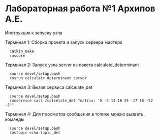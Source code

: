 # Лабораторная работа №1 Архипов А.Е.
Инструкция к запуску узла

Терминал 1: Сборка проекта и запуск сервера мастера
```
  catkin_make
  roscore
```
Терминал 2: Запуск узла server из пакета calculate_determinant
```
  source devel/setup.bash
  rosrun calculate_determinant server
```
Терминал 3: Вызов сервиса calcelate_det
```
  source devel/setup.bash
  rosservice call /calcelate_det "matrix: '5 -4 13 16 25 -17 18 -52 -2'" 
```
Терминал 4: Для просмотра сообщения в топике можно вызвать команды
```
  source devel/setup.bash
  rostopic echo topic_det
```
